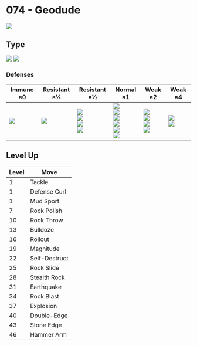 # 074 - Geodude
![][074]

## Type

![][rock]  ![][ground]

### Defenses

Immune ×0         | Resistant ×¼    | Resistant ×½                                             | Normal ×1                                                                            | Weak ×2                                                    | Weak ×4
---               | ---             | ---                                                      | ---                                                                                  | ---                                                        | ---
![][electric]<br> | ![][poison]<br> | ![][normal]<br>![][flying]<br>![][rock]<br>![][fire]<br> | ![][bug]<br>![][ghost]<br>![][psychic]<br>![][dragon]<br>![][dark]<br>![][fairy]<br> | ![][fighting]<br>![][ground]<br>![][steel]<br>![][ice]<br> | ![][water]<br>![][grass]<br>

## Level Up

Level | Move
---   | ---
1     | Tackle
1     | Defense Curl
1     | Mud Sport
7     | Rock Polish
10    | Rock Throw
13    | Bulldoze
16    | Rollout
19    | Magnitude
22    | Self-Destruct
25    | Rock Slide
28    | Stealth Rock
31    | Earthquake
34    | Rock Blast
37    | Explosion
40    | Double-Edge
43    | Stone Edge
46    | Hammer Arm

[074]: ../img/pokemon/074.png
[normal]: ../img/types/normal.png
[fire]: ../img/types/fire.png
[fighting]: ../img/types/fighting.png
[water]: ../img/types/water.png
[flying]: ../img/types/flying.png
[grass]: ../img/types/grass.png
[poison]: ../img/types/poison.png
[electric]: ../img/types/electric.png
[ground]: ../img/types/ground.png
[psychic]: ../img/types/psychic.png
[rock]: ../img/types/rock.png
[ice]: ../img/types/ice.png
[bug]: ../img/types/bug.png
[dragon]: ../img/types/dragon.png
[ghost]: ../img/types/ghost.png
[dark]: ../img/types/dark.png
[steel]: ../img/types/steel.png
[fairy]: ../img/types/fairy.png
